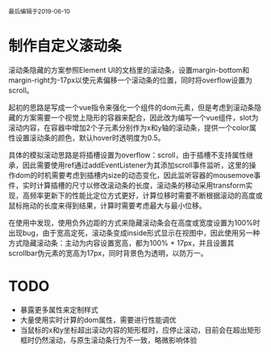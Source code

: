 <small>最后编辑于2019-06-10</small>

# 制作自定义滚动条
滚动条隐藏的方案参照Element UI的文档里的滚动条，设置margin-bottom和margin-right为-17px以使元素偏移一个滚动条的位置，同时将overflow设置为scroll。

起初的思路是写成一个vue指令来强化一个组件的dom元素，但是考虑到滚动条隐藏的方案需要一个视觉上隐形的容器来配合，因此改为编写一个vue组件，slot为滚动内容，在容器中增加2个子元素分别作为x和y轴的滚动条，提供一个color属性设置滚动条的颜色，默认hover时透明度为0.5。

具体的模拟滚动思路是将插槽设置为<span class="inline-code">overflow：scroll</span>，由于插槽不支持属性继承，因此需要使用ref通过addEventListener为其添加scroll事件监听，这里的操作dom的时机需要考虑到插槽内size的动态变化，因此监听容器的mousemove事件，实时计算插槽的尺寸以修改滚动条的长度，滚动条的移动采用transform实现，高频率更新下的性能比定位方式更好，计算位移时需要不断根据滚动的高度或鼠标拖动的长度来得到结果，计算时需要考虑最大与最小位移。

在使用中发现，使用负外边距的方式来隐藏滚动条会在高度或宽度设置为100%时出现bug，由于宽高定死，滚动条变成inside形式显示在视图中，因此使用另一种方式隐藏滚动条：主动为内容设置宽高，都为100% + 17px，并且设置其scrollbar伪元素的宽高为17px，同时背景色为透明，以防万一。

# TODO
+ 暴露更多属性来定制样式
+ 大量使用实时计算的dom属性，需要进行性能调优
+ 当鼠标的x和y坐标超出滚动内容的矩形框时，应停止滚动，目前会在超出矩形框时仍然滚动，与原生滚动条行为不一致，略微影响体验